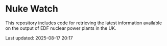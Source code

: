 # Nuke Watch

This repository includes code for retrieving the latest information available on the output of EDF nuclear power plants in the UK.

Last updated: 2025-08-17 20:17
